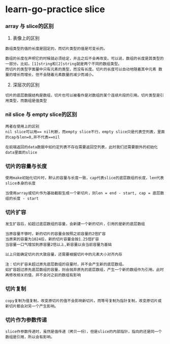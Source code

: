 # learn-go-practice slice
### array 与 slice的区别
1. 表像上的区别
```
数组类型的值的长度是固定的，而切片类型的值是可变长的。

数组的长度在声明它的时候就必须给定，并且之后不会再改变。可以说，数组的长度是其类型的一部分。比如，[1]string和[2]string就是两个不同的数组类型。
而切片的类型字面量中只有元素的类型，而没有长度。切片的长度可以自动地随着其中元素 数量的增长而增长，但不会随着元素数量的减少而减小。
```
2. 深层次的区别
```
切片的底层数据结构是数组，切片也可以被看作是对数组的某个连续片段的引用。切片类型是引用类型，而数组是值类型
```
### nil slice 与 empty slice的区别
```
两者在使用上的区别
nil slice可以用== nil判断，而empty slice不行，empty slice只是代表空列表，里面的cap与len=0,并不代表==nil

在前端返回的data数据中如约定列表不存在需要返回空列表，此时我们还需要额外的初始化data里面的slice
```
### 切片的容量与长度
```
使用make初始化切片时，默认的容量与长度一致，cap代表slice的底层数组的长度，len代表slice本身的长度

当使用array或切片作为基础截取生成一个新切片，则len = end - start, cap = 底层数组的长度 - start
```
### 切片扩容
```
发生扩容后，如超过底层数组的容量，会新建一个新的切片，引用的是新的底层数组

当原容量不够时，新的切片的容量会按照之前容量的2倍扩容
当原来的容量为1024后，新的切片容量会按1.25倍扩容
当容量一口气增加到原容量2倍以上,新容量以会当前容量为基础

以上只能确定切片的大致容量，还需要根据切片中的元素大小对齐内存

注：切片扩容未超过原先底层数组的容量时，并不会产生新的底层数组。
如扩容超过原先底层数组的容量，则会抛弃原先的底层数组，产生一个新的数组作为引用。此时再修改相关的值，并不会对之前的数组有影响
```
### 切片复制
```
copy复制为值复制，改变原切片的值不会影响新切片。而等号复制为指针复制，改变原切片或新切片都会对另一个产生影响。
```
### 切片作为参数传递
```
slice作参数传递时，虽然是值传递（拷贝一份），但是slice的内部指针，指向的还是同一个数组是引用，所以会有影响。
```